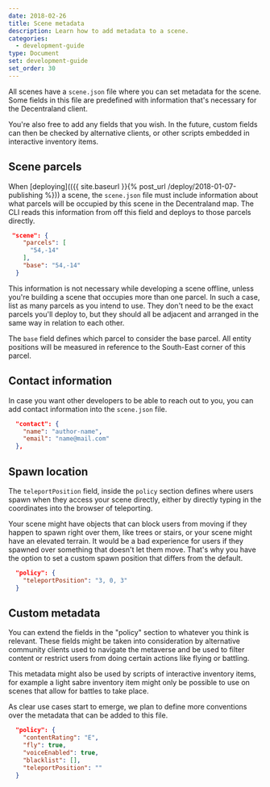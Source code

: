 ```yaml
---
date: 2018-02-26
title: Scene metadata
description: Learn how to add metadata to a scene.
categories:
  - development-guide
type: Document
set: development-guide
set_order: 30
---
```



All scenes have a `scene.json` file where you can set metadata for the scene. Some fields in this file are predefined with information that's necessary for the Decentraland client.

You're also free to add any fields that you wish. In the future, custom fields can then be checked by alternative clients, or other scripts embedded in interactive inventory items.


## Scene parcels

When [deploying](({{ site.baseurl }}{% post_url /deploy/2018-01-07-publishing %})) a scene, the `scene.json` file must include information about what parcels will be occupied by this scene in the Decentraland map. The CLI reads this information from off this field and deploys to those parcels directly.

```json
 "scene": {
    "parcels": [
      "54,-14"
    ],
    "base": "54,-14"
  }
```

This information is not necessary while developing a scene offline, unless you're building a scene that occupies more than one parcel. In such a case, list as many parcels as you intend to use. They don't need to be the exact parcels you'll deploy to, but they should all be adjacent and arranged in the same way in relation to each other.

The `base` field defines which parcel to consider the base parcel. All entity positions will be measured in reference to the South-East corner of this parcel.

## Contact information

In case you want other developers to be able to reach out to you, you can add contact information into the `scene.json` file.

```json
  "contact": {
    "name": "author-name",
    "email": "name@mail.com"
  },
```

## Spawn location

The `teleportPosition` field, inside the `policy` section defines where users spawn when they access your scene directly, either by directly typing in the coordinates into the browser of teleporting. 

Your scene might have objects that can block users from moving if they happen to spawn right over them, like trees or stairs, or your scene might have an elevated terrain. It would be a bad experience for users if they spawned over something that doesn't let them move. That's why you have the option to set a custom spawn position that differs from the default.

```json
  "policy": {
    "teleportPosition": "3, 0, 3"
  }
```

## Custom metadata

You can extend the fields in the "policy" section to whatever you think is relevant. These fields might be taken into consideration by alternative community clients used to navigate the metaverse and be used to filter content or restrict users from doing certain actions like flying or battling. 

This metadata might also be used by scripts of interactive inventory items, for example a light sabre inventory item might only be possible to use on scenes that allow for battles to take place.

As clear use cases start to emerge, we plan to define more conventions over the metadata that can be added to this file.

```json
  "policy": {
    "contentRating": "E",
    "fly": true,
    "voiceEnabled": true,
    "blacklist": [],
    "teleportPosition": ""
  }
```
